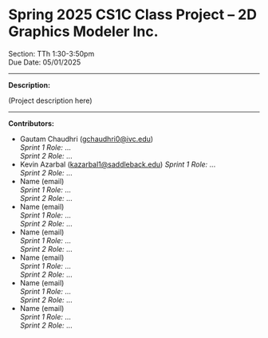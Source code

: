 # Spring 2025 CS1C Class Project – 2D Graphics Modeler Inc.
Section: TTh 1:30-3:50pm  
Due Date: 05/01/2025

---

**Description:**

(Project description here)

---

**Contributors:**
- Gautam Chaudhri (gchaudhri0@ivc.edu)  
  *Sprint 1 Role:* ...  
  *Sprint 2 Role:* ...
- Kevin Azarbal   (kazarbal1@saddleback.edu)
  *Sprint 1 Role:* ...  
  *Sprint 2 Role:* ...
- Name  (email)  
  *Sprint 1 Role:* ...  
  *Sprint 2 Role:* ...
- Name  (email)  
  *Sprint 1 Role:* ...  
  *Sprint 2 Role:* ...
- Name  (email)  
  *Sprint 1 Role:* ...  
  *Sprint 2 Role:* ...
- Name  (email)  
  *Sprint 1 Role:* ...  
  *Sprint 2 Role:* ...
- Name  (email)  
  *Sprint 1 Role:* ...  
  *Sprint 2 Role:* ...
- Name  (email)  
  *Sprint 1 Role:* ...  
  *Sprint 2 Role:* ...

